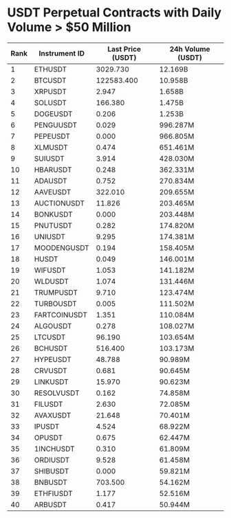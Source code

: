 # USDT Perpetual Contracts with Daily Volume > $50 Million

| Rank | Instrument ID | Last Price (USDT) | 24h Volume (USDT) |
|------|---------------|-------------------|-------------------|
| 1 | ETHUSDT | 3029.730 | 12.169B |
| 2 | BTCUSDT | 122583.400 | 10.958B |
| 3 | XRPUSDT | 2.947 | 1.658B |
| 4 | SOLUSDT | 166.380 | 1.475B |
| 5 | DOGEUSDT | 0.206 | 1.253B |
| 6 | PENGUUSDT | 0.029 | 996.287M |
| 7 | PEPEUSDT | 0.000 | 966.805M |
| 8 | XLMUSDT | 0.474 | 651.461M |
| 9 | SUIUSDT | 3.914 | 428.030M |
| 10 | HBARUSDT | 0.248 | 362.331M |
| 11 | ADAUSDT | 0.752 | 270.834M |
| 12 | AAVEUSDT | 322.010 | 209.655M |
| 13 | AUCTIONUSDT | 11.826 | 203.465M |
| 14 | BONKUSDT | 0.000 | 203.448M |
| 15 | PNUTUSDT | 0.282 | 174.820M |
| 16 | UNIUSDT | 9.295 | 174.381M |
| 17 | MOODENGUSDT | 0.194 | 158.405M |
| 18 | HUSDT | 0.049 | 146.001M |
| 19 | WIFUSDT | 1.053 | 141.182M |
| 20 | WLDUSDT | 1.074 | 131.446M |
| 21 | TRUMPUSDT | 9.710 | 123.474M |
| 22 | TURBOUSDT | 0.005 | 111.502M |
| 23 | FARTCOINUSDT | 1.351 | 110.084M |
| 24 | ALGOUSDT | 0.278 | 108.027M |
| 25 | LTCUSDT | 96.190 | 103.654M |
| 26 | BCHUSDT | 516.400 | 103.173M |
| 27 | HYPEUSDT | 48.788 | 90.989M |
| 28 | CRVUSDT | 0.681 | 90.645M |
| 29 | LINKUSDT | 15.970 | 90.623M |
| 30 | RESOLVUSDT | 0.162 | 74.858M |
| 31 | FILUSDT | 2.630 | 72.085M |
| 32 | AVAXUSDT | 21.648 | 70.401M |
| 33 | IPUSDT | 4.524 | 68.922M |
| 34 | OPUSDT | 0.675 | 62.447M |
| 35 | 1INCHUSDT | 0.310 | 61.809M |
| 36 | ORDIUSDT | 9.528 | 61.458M |
| 37 | SHIBUSDT | 0.000 | 59.821M |
| 38 | BNBUSDT | 703.500 | 54.162M |
| 39 | ETHFIUSDT | 1.177 | 52.516M |
| 40 | ARBUSDT | 0.417 | 50.944M |
